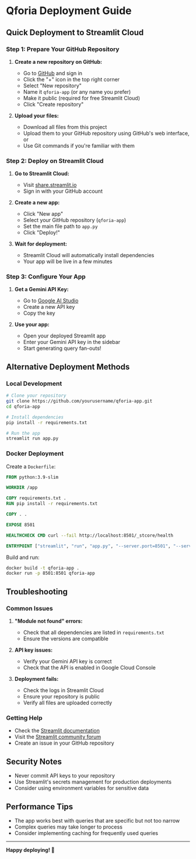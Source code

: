 # Qforia Deployment Guide

## Quick Deployment to Streamlit Cloud

### Step 1: Prepare Your GitHub Repository

1. **Create a new repository on GitHub:**
   - Go to [GitHub](https://github.com) and sign in
   - Click the "+" icon in the top right corner
   - Select "New repository"
   - Name it `qforia-app` (or any name you prefer)
   - Make it public (required for free Streamlit Cloud)
   - Click "Create repository"

2. **Upload your files:**
   - Download all files from this project
   - Upload them to your GitHub repository using GitHub's web interface, or
   - Use Git commands if you're familiar with them

### Step 2: Deploy on Streamlit Cloud

1. **Go to Streamlit Cloud:**
   - Visit [share.streamlit.io](https://share.streamlit.io)
   - Sign in with your GitHub account

2. **Create a new app:**
   - Click "New app"
   - Select your GitHub repository (`qforia-app`)
   - Set the main file path to `app.py`
   - Click "Deploy!"

3. **Wait for deployment:**
   - Streamlit Cloud will automatically install dependencies
   - Your app will be live in a few minutes

### Step 3: Configure Your App

1. **Get a Gemini API Key:**
   - Go to [Google AI Studio](https://makersuite.google.com/app/apikey)
   - Create a new API key
   - Copy the key

2. **Use your app:**
   - Open your deployed Streamlit app
   - Enter your Gemini API key in the sidebar
   - Start generating query fan-outs!

## Alternative Deployment Methods

### Local Development

```bash
# Clone your repository
git clone https://github.com/yourusername/qforia-app.git
cd qforia-app

# Install dependencies
pip install -r requirements.txt

# Run the app
streamlit run app.py
```

### Docker Deployment

Create a `Dockerfile`:

```dockerfile
FROM python:3.9-slim

WORKDIR /app

COPY requirements.txt .
RUN pip install -r requirements.txt

COPY . .

EXPOSE 8501

HEALTHCHECK CMD curl --fail http://localhost:8501/_stcore/health

ENTRYPOINT ["streamlit", "run", "app.py", "--server.port=8501", "--server.address=0.0.0.0"]
```

Build and run:

```bash
docker build -t qforia-app .
docker run -p 8501:8501 qforia-app
```

## Troubleshooting

### Common Issues

1. **"Module not found" errors:**
   - Check that all dependencies are listed in `requirements.txt`
   - Ensure the versions are compatible

2. **API key issues:**
   - Verify your Gemini API key is correct
   - Check that the API is enabled in Google Cloud Console

3. **Deployment fails:**
   - Check the logs in Streamlit Cloud
   - Ensure your repository is public
   - Verify all files are uploaded correctly

### Getting Help

- Check the [Streamlit documentation](https://docs.streamlit.io)
- Visit the [Streamlit community forum](https://discuss.streamlit.io)
- Create an issue in your GitHub repository

## Security Notes

- Never commit API keys to your repository
- Use Streamlit's secrets management for production deployments
- Consider using environment variables for sensitive data

## Performance Tips

- The app works best with queries that are specific but not too narrow
- Complex queries may take longer to process
- Consider implementing caching for frequently used queries

---

**Happy deploying! 🚀**

